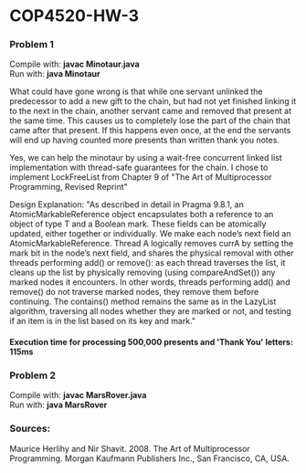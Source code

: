 # COP4520-HW-3

### Problem 1

Compile with: **javac Minotaur.java**  
Run with: **java Minotaur**

What could have gone wrong is that while one servant unlinked the predecessor to add a new gift to the chain, but had not yet finished linking it to the next in the chain, another servant came and removed that present at the same time. This causes us to completely lose the part of the chain that came after that present. If this happens even once, at the end the servants will end up having counted more presents than written thank you notes.

Yes, we can help the minotaur by using a wait-free concurrent linked list implementation with thread-safe guarantees for the chain. I chose to implement LockFreeList from Chapter 9 of "The Art of Multiprocessor Programming, Revised Reprint"

Design Explanation:
"As described in detail in Pragma 9.8.1, an AtomicMarkableReference<T> object encapsulates both a reference to an object of type T and a Boolean mark. These fields can be atomically updated, either together or individually. We make each node’s next field an AtomicMarkableReference<Node>. Thread A logically removes currA by setting the mark bit in the node’s next field, and shares the physical removal with other threads performing add() or remove(): as each thread traverses the list, it cleans up the list by physically removing (using compareAndSet()) any marked nodes it encounters. In other words, threads performing add() and remove() do not traverse marked nodes, they remove them before continuing. The contains() method remains the same as in the LazyList algorithm, traversing all nodes whether they are marked or not, and testing if an item is in the list based on its key and mark."

#### Execution time for processing 500,000 presents and 'Thank You' letters: 115ms

### Problem 2

Compile with: **javac MarsRover.java**  
Run with: **java MarsRover**

### Sources:
Maurice Herlihy and Nir Shavit. 2008. The Art of Multiprocessor Programming. Morgan Kaufmann Publishers Inc., San Francisco, CA, USA.

